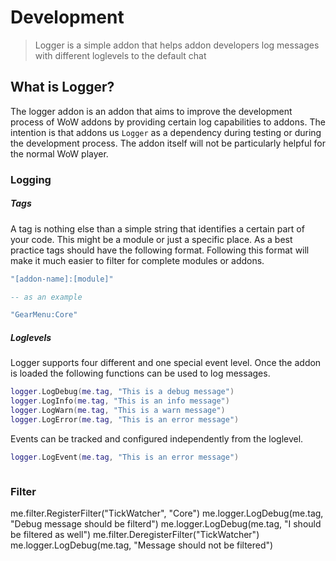 # Development

> Logger is a simple addon that helps addon developers log messages with different loglevels to the default chat


##



## What is Logger?

The logger addon is an addon that aims to improve the development process of WoW addons by providing certain log capabilities to addons. The intention is that addons us `Logger` as a dependency during testing or during the development process. The addon itself will not be particularly helpful for the normal WoW player.

### Logging

##### Tags

A tag is nothing else than a simple string that identifies a certain part of your code. This might be a module or just a specific place. As a best practice tags should have the following format. Following this format will make it much easier to filter for complete modules or addons.

```lua
"[addon-name]:[module]"

-- as an example

"GearMenu:Core"
```

##### Loglevels

Logger supports four different and one special event level. Once the addon is loaded the following functions can be used to log messages.

```lua
logger.LogDebug(me.tag, "This is a debug message")
logger.LogInfo(me.tag, "This is an info message")
logger.LogWarn(me.tag, "This is a warn message")
logger.LogError(me.tag, "This is an error message")
```

Events can be tracked and configured independently from the loglevel.

```lua
logger.LogEvent(me.tag, "This is an error message")
```

```lua

```

### Filter

me.filter.RegisterFilter("TickWatcher", "Core")
me.logger.LogDebug(me.tag, "Debug message should be filterd")
me.logger.LogDebug(me.tag, "I should be filtered as well")
me.filter.DeregisterFilter("TickWatcher")
me.logger.LogDebug(me.tag, "Message should not be filtered")
